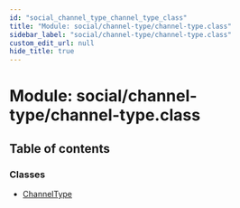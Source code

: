 ```yaml
---
id: "social_channel_type_channel_type_class"
title: "Module: social/channel-type/channel-type.class"
sidebar_label: "social/channel-type/channel-type.class"
custom_edit_url: null
hide_title: true
---
```


# Module: social/channel-type/channel-type.class

## Table of contents

### Classes

- [ChannelType](../classes/social_channel_type_channel_type_class.channeltype.md)
